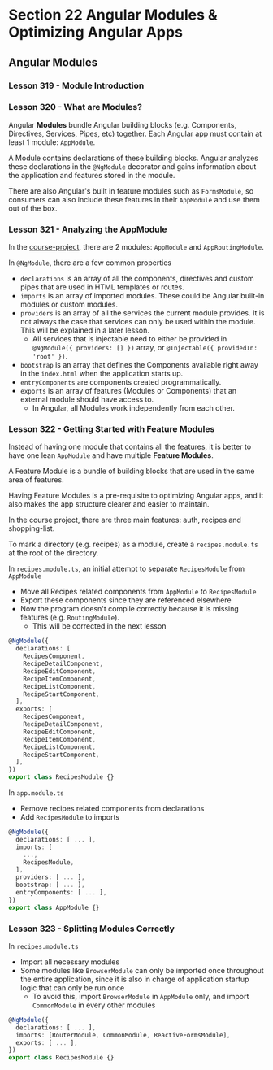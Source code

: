 # Section 22 Angular Modules & Optimizing Angular Apps

## Angular Modules

### Lesson 319 - Module Introduction

### Lesson 320 - What are Modules?

Angular **Modules** bundle Angular building blocks (e.g. Components, Directives, Services, Pipes, etc) together. Each Angular app must contain at least 1 module: `AppModule`.

A Module contains declarations of these building blocks. Angular analyzes these declarations in the `@NgModule` decorator and gains information about the application and features stored in the module.

There are also Angular's built in feature modules such as `FormsModule`, so consumers can also include these features in their `AppModule` and use them out of the box.

### Lesson 321 - Analyzing the AppModule

In the [course-project](../course-project), there are 2 modules: `AppModule` and `AppRoutingModule`.

In `@NgModule`, there are a few common properties

- `declarations` is an array of all the components, directives and custom pipes that are used in HTML templates or routes.
- `imports` is an array of imported modules. These could be Angular built-in modules or custom modules.
- `providers` is an array of all the services the current module provides. It is not always the case that services can only be used within the module. This will be explained in a later lesson.
  - All services that is injectable need to either be provided in `@NgModule({ providers: [] })` array, or `@Injectable({ providedIn: 'root' })`.
- `bootstrap` is an array that defines the Components available right away in the `index.html` when the application starts up.
- `entryComponents` are components created programmatically.
- `exports` is an array of features (Modules or Components) that an external module should have access to.
  - In Angular, all Modules work independently from each other.

### Lesson 322 - Getting Started with Feature Modules

Instead of having one module that contains all the features, it is better to have one lean `AppModule` and have multiple **Feature Modules**.

A Feature Module is a bundle of building blocks that are used in the same area of features.

Having Feature Modules is a pre-requisite to optimizing Angular apps, and it also makes the app structure clearer and easier to maintain.

In the course project, there are three main features: auth, recipes and shopping-list.

To mark a directory (e.g. recipes) as a module, create a `recipes.module.ts` at the root of the directory.

In `recipes.module.ts`, an initial attempt to separate `RecipesModule` from `AppModule`

- Move all Recipes related components from `AppModule` to `RecipesModule`
- Export these components since they are referenced elsewhere
- Now the program doesn't compile correctly because it is missing features (e.g. `RoutingModule`).
  - This will be corrected in the next lesson

```ts
@NgModule({
  declarations: [
    RecipesComponent,
    RecipeDetailComponent,
    RecipeEditComponent,
    RecipeItemComponent,
    RecipeListComponent,
    RecipeStartComponent,
  ],
  exports: [
    RecipesComponent,
    RecipeDetailComponent,
    RecipeEditComponent,
    RecipeItemComponent,
    RecipeListComponent,
    RecipeStartComponent,
  ],
})
export class RecipesModule {}
```

In `app.module.ts`

- Remove recipes related components from declarations
- Add `RecipesModule` to imports

```ts
@NgModule({
  declarations: [ ... ],
  imports: [
    ...,
    RecipesModule,
  ],
  providers: [ ... ],
  bootstrap: [ ... ],
  entryComponents: [ ... ],
})
export class AppModule {}
```

### Lesson 323 - Splitting Modules Correctly

In `recipes.module.ts`

- Import all necessary modules
- Some modules like `BrowserModule` can only be imported once throughout the entire application, since it is also in charge of application startup logic that can only be run once
  - To avoid this, import `BrowserModule` in `AppModule` only, and import `CommonModule` in every other modules

```ts
@NgModule({
  declarations: [ ... ],
  imports: [RouterModule, CommonModule, ReactiveFormsModule],
  exports: [ ... ],
})
export class RecipesModule {}
```
